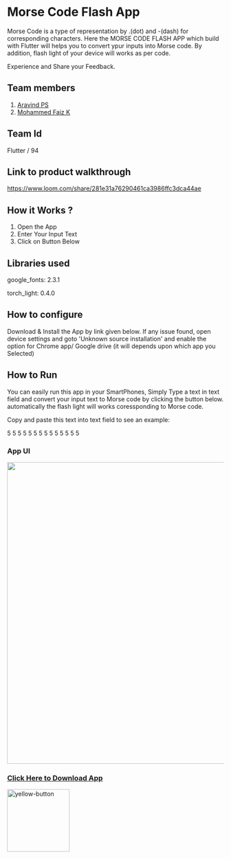 # Morse Code Flash App
Morse Code is a type of representation by .(dot) and -(dash) for corresponding characters. Here the MORSE CODE FLASH APP which build with Flutter will helps you to convert ypur inputs into Morse code.
By addition, flash light of your device will works as per code.

Experience and Share your Feedback.
## Team members
1. [Aravind PS](https://github.com/Arvi2k)
2. [Mohammed Faiz K](https://github.com/Faiz-wdr)

## Team Id
Flutter / 94

## Link to product walkthrough
<https://www.loom.com/share/281e31a76290461ca3986ffc3dca44ae>

## How it Works ?
1. Open the App
2. Enter Your Input Text
3. Click on Button Below

## Libraries used
google_fonts: 2.3.1

torch_light: 0.4.0

## How to configure
Download & Install the App by link given below.
If any issue found, open device settings and goto 'Unknown source installation' and enable the option for Chrome app/ Google drive (it will depends upon which app you Selected)

## How to Run
You can easily run this app in your SmartPhones, Simply Type a text in text field and convert your input text to Morse code by clicking the button below.
automatically the flash light will works coressponding to Morse code.

Copy and paste this text into text field to see an example:

5 5 5 5 5 5 5 5 5 5 5 5 5 5



### App UI
<img src="https://user-images.githubusercontent.com/66381995/156498731-85dbaa42-a211-497c-b478-75428fa45400.png"
 width= "700" height = "700" />

### [Click Here to Download App](https://bit.ly/3pxBuZT)


<a href="https://www.buymeacoffee.com/faizwdr">
<img width="145" alt="yellow-button" src="https://user-images.githubusercontent.com/66381995/156776336-48503456-bd85-4b93-aa39-85892fbc7213.png" = "https://buymeacoffee.com/faizwdr">
</a>

